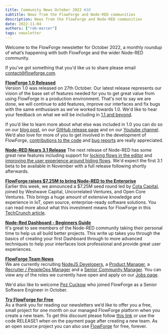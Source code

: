 ```yaml
---
title: Community News October 2022 #10
subtitle: News from the FlowForge and Node-RED communities
description: News from the FlowForge and Node-RED communities
date: 2022-11-04
authors: ["rob-marcer"]
tags: newsletter
---
```


Welcome to the FlowForge newsletter for October 2022, a monthly roundup of what’s happening with both FlowForge and the wider Node-RED community.
<!--more-->
If you've got something that you'd like us to share please email [contact@flowforge.com](mailto:contact@flowforge.com).

[**FlowForge 1.0 Released**](http://flowforge.com/blog/2022/10/flowforge-1-released/)   
Version 1.0 was released on 27th October. Our latest release represents our vision of the base set of features needed for you to get great value from using FlowForge in a production environment. That's not to say we are done, we will continue to add features, improve our interfaces and fix bugs with the same enthusiasm as we've worked towards 1.0. We'd like to hear your feedback on what we will be including in [1.1 and beyond](https://github.com/orgs/flowforge/projects/5). 

If you’d like to learn more about what else was included in 1.0 you can do so on our [blog post](http://flowforge.com/blog/2022/10/flowforge-1-released), on our [GitHub release page](https://github.com/flowforge/flowforge/releases/tag/v1.0.0) and on our [Youtube channel](https://www.youtube.com/watch?v=5TLT7CQR7iI). We’d also love for more of you to get involved in the development of FlowForge, [contributions to the code](https://github.com/flowforge/flowforge/blob/main/CONTRIBUTING.md) and [bug reports](https://github.com/flowforge/flowforge/issues) are really appreciated.

[**Node-RED Nears 3.1 Release**](https://github.com/node-red/node-red/milestone/19)
The next release of Node-RED has some great new features including support for [locking flows in the editor](https://github.com/node-red/node-red/pull/3938) and [improving the user experience around hiding flows](https://github.com/node-red/node-red/pull/3930). We'd expect the first 3.1 beta to be available in November with a full release following shortly afterwards.
    
[**FlowForge raises $7.25M to bring Node-RED to the Enterprise**](https://flowforge.com/blog/2022/10/seed-round-bring-node-red-to-enterprise/)  
Earlier this week, we announced a $7.25M seed round led by [Cota Capital](https://www.cotacapital.com/knowledgecapital/flowforge-closes-the-gap-between-it-and-ot), joined by Westwave Capital, Uncorrelated Ventures, and Open Core Ventures. This brings a huge amount of extensive knowledge and experience in IoT, open source, enterprise-ready software solutions. You can read more about what this investment means for FlowForge in this [TechCrunch article](https://techcrunch.com/2022/11/03/flowforge-nabs-7-2m-to-help-companies-integrate-iot-using-node-red).

[**Node-Red Dashboard - Beginners Guide**](https://stevesnoderedguide.com/node-red-dashboard)  
It's great to see members of the Node-RED community taking their personal time to help us all build better projects. This write up takes you through the basics of creating your first Dashboard through to more advanced techniques to help your interfaces look professional and provide great user experiences.

[**FlowForge Team News**](https://flowforge.com/team/)    
We are currently recruiting [NodeJS Developers](https://boards.greenhouse.io/flowforge/jobs/4463977004), a [Product Manager](https://boards.greenhouse.io/flowforge/jobs/4717778004), a [Recruiter / PeopleOps Manager](https://boards.greenhouse.io/flowforge/jobs/4687876004) and a [Senior Community Manager](https://boards.greenhouse.io/flowforge/jobs/4700809004). You can view any of the roles we currently have open and apply on our [Jobs page](https://boards.greenhouse.io/flowforge).

We'd also like to welcome [Pez Cuckow](https://github.com/Pezmc) who joined FlowForge as a Senior Software Engineer in October.
    
[**Try FlowForge for Free**](https://app.flowforge.com/account/create?code=RELEASE1)  
As a thank you for reading our newsletters we’d like to offer you a free, small project for one month on our managed FlowForge platform when you create a new team. To get this discount please follow [this link](https://app.flowforge.com/account/create?code=RELEASE010) or use the code RELEASE1 when on the payment page after creating a new team. As an open source project you can also use [FlowForge](https://flowforge.com/docs/install/) for free, forever.
